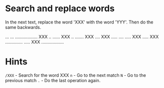 # Search and replace words

In the next text, replace the word 'XXX' with the word 'YYY'. Then do the same backwards.

... ... .................. XXX .. ...... XXX ..
....... XXX .... XXX ..... .... ..... XXX .....
XXX .............. ..... XXX ..................


# Hints

`/XXX` - Search for the word XXX
`n`    - Go to the next match
`N`    - Go to the previous match
`.`    - Do the last operation again.
